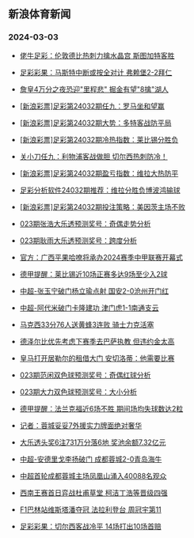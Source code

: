## 新浪体育新闻 
### 2024-03-03

+ [佬牛足彩：伦敦德比热刺力擒水晶宫 斯图加特客胜](https://sports.sina.com.cn/l/2024-03-02/doc-inakwwtq6692400.shtml)

+ [足彩彩果：马斯特中断或按全对计 弗赖堡2-2拜仁](https://sports.sina.com.cn/l/2024-03-02/doc-inakwsms6787607.shtml)

+ [詹皇4万分之夜恐迎"里程悲" 掘金有望"8擒"湖人](https://sports.sina.com.cn/l/2024-03-02/doc-inakvksk8342635.shtml)

+ [[新浪彩票]足彩第24032期任九：罗马坐和望赢](https://sports.sina.com.cn/l/2024-03-02/doc-inakwsmn9585974.shtml)

+ [[新浪彩票]足彩第24032期大势：多特客战防平局](https://sports.sina.com.cn/l/2024-03-02/doc-inakwsmu7697950.shtml)

+ [[新浪彩票]足彩第24032期冷热指数：莱比锡分胜负](https://sports.sina.com.cn/l/2024-03-02/doc-inakwsmu3567477.shtml)

+ [关小刀任九：利物浦客战做胆 切尔西热刺防冷！](https://sports.sina.com.cn/l/2024-03-02/doc-inakxiin3268219.shtml)

+ [[新浪彩票]足彩第24032期盈亏指数：维拉大热防平](https://sports.sina.com.cn/l/2024-03-02/doc-inakwsms6789968.shtml)

+ [足彩分析软件24032期推荐：维拉分胜负博波鸿输球](https://sports.sina.com.cn/l/2024-03-02/doc-inakwsmu3570688.shtml)

+ [[新浪彩票]足彩第24032期投注策略：美因茨主场不败](https://sports.sina.com.cn/l/2024-03-02/doc-inakwsmu3566962.shtml)

+ [023期张浩大乐透预测奖号：奇偶走势分析](https://sports.sina.com.cn/l/2024-03-02/doc-inakuyan7619000.shtml)

+ [023期耿雨大乐透预测奖号：跨度分析](https://sports.sina.com.cn/l/2024-03-02/doc-inakuyaq8522812.shtml)

+ [官方：广西平果哈嘹将承办2024赛季中甲联赛开幕式](https://sports.sina.com.cn/china/j/2024-03-02/doc-inakxpra9153801.shtml)

+ [德甲提醒：莱比锡近10场正赛多达9场至少入2球](https://sports.sina.com.cn/l/2024-03-02/doc-inakwwtq6675044.shtml)

+ [中超-张玉宁破门杨立瑜点射 国安2-0沧州开门红](https://sports.sina.com.cn/china/j/2024-03-02/doc-inakxyfe7052356.shtml)

+ [中超-阿代米破门卡隆建功 津门虎1-1南通支云](https://sports.sina.com.cn/china/j/2024-03-02/doc-inakxyew8940403.shtml)

+ [马克西33分76人送黄蜂3连败 骑士力克活塞](https://sports.sina.com.cn/basketball/nba/2024-03-02/doc-inakwwts7595034.shtml)

+ [德泽尔比优先考虑下赛季去巴萨执教 但违约金太高](https://sports.sina.com.cn/g/laliga/2024-03-02/doc-inakxyfe7048198.shtml)

+ [皇马打开居勒尔的租借大门 安切洛蒂：他需要比赛](https://sports.sina.com.cn/g/laliga/2024-03-02/doc-inakxyfa6142578.shtml)

+ [023期范闲双色球预测奖号：奇偶红球分析](https://sports.sina.com.cn/l/2024-03-02/doc-inakuyaq8520050.shtml)

+ [023期大力双色球预测奖号：大小分析](https://sports.sina.com.cn/l/2024-03-02/doc-inakuyai0407870.shtml)

+ [德甲提醒：法兰克福近6场不胜 期间场均失球数达2粒](https://sports.sina.com.cn/l/2024-03-02/doc-inakwwtq6676110.shtml)

+ [记者：蓉城妥妥7外援实力牌面绝对奢华](https://sports.sina.com.cn/china/j/2024-03-02/doc-inakxyfe2932745.shtml)

+ [大乐透头奖6注731万分落6地 奖池余额7.32亿元](https://sports.sina.com.cn/l/2024-03-02/doc-inakxyfe7058637.shtml)

+ [中超-安德里戈李扬破门 成都蓉城2-0青岛海牛](https://sports.sina.com.cn/china/j/2024-03-02/doc-inakxyfe7054108.shtml)

+ [中超首轮成都蓉城主场凤凰山涌入40088名观众](https://sports.sina.com.cn/china/j/2024-03-02/doc-inakxyfe2931491.shtml)

+ [西南王赛首日弈战杜甫草堂 柯洁丁浩等晋级四强](https://sports.sina.com.cn/go/2024-03-02/doc-inakxyfa6149737.shtml)

+ [F1巴林站维斯塔潘夺冠 法拉利登台 周冠宇第11](https://sports.sina.com.cn/motorracing/internf/fe/2024-03-03/doc-inakyenu8835175.shtml)

+ [足彩彩果：切尔西客战冷平 14场打出10场首赔](https://sports.sina.com.cn/l/2024-03-03/doc-inakyvku2458404.shtml)

